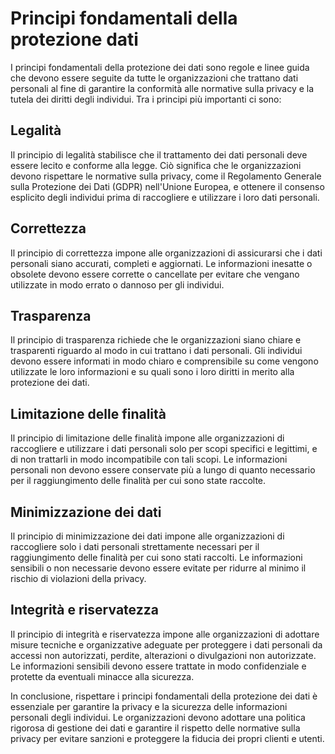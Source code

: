 # Principi fondamentali della protezione dati

I principi fondamentali della protezione dei dati sono regole e linee guida che devono essere seguite da tutte le organizzazioni che trattano dati personali al fine di garantire la conformità alle normative sulla privacy e la tutela dei diritti degli individui. Tra i principi più importanti ci sono:

## Legalità

Il principio di legalità stabilisce che il trattamento dei dati personali deve essere lecito e conforme alla legge. Ciò significa che le organizzazioni devono rispettare le normative sulla privacy, come il Regolamento Generale sulla Protezione dei Dati (GDPR) nell'Unione Europea, e ottenere il consenso esplicito degli individui prima di raccogliere e utilizzare i loro dati personali.

## Correttezza

Il principio di correttezza impone alle organizzazioni di assicurarsi che i dati personali siano accurati, completi e aggiornati. Le informazioni inesatte o obsolete devono essere corrette o cancellate per evitare che vengano utilizzate in modo errato o dannoso per gli individui.

## Trasparenza

Il principio di trasparenza richiede che le organizzazioni siano chiare e trasparenti riguardo al modo in cui trattano i dati personali. Gli individui devono essere informati in modo chiaro e comprensibile su come vengono utilizzate le loro informazioni e su quali sono i loro diritti in merito alla protezione dei dati.

## Limitazione delle finalità

Il principio di limitazione delle finalità impone alle organizzazioni di raccogliere e utilizzare i dati personali solo per scopi specifici e legittimi, e di non trattarli in modo incompatibile con tali scopi. Le informazioni personali non devono essere conservate più a lungo di quanto necessario per il raggiungimento delle finalità per cui sono state raccolte.

## Minimizzazione dei dati

Il principio di minimizzazione dei dati impone alle organizzazioni di raccogliere solo i dati personali strettamente necessari per il raggiungimento delle finalità per cui sono stati raccolti. Le informazioni sensibili o non necessarie devono essere evitate per ridurre al minimo il rischio di violazioni della privacy.

## Integrità e riservatezza

Il principio di integrità e riservatezza impone alle organizzazioni di adottare misure tecniche e organizzative adeguate per proteggere i dati personali da accessi non autorizzati, perdite, alterazioni o divulgazioni non autorizzate. Le informazioni sensibili devono essere trattate in modo confidenziale e protette da eventuali minacce alla sicurezza.

In conclusione, rispettare i principi fondamentali della protezione dei dati è essenziale per garantire la privacy e la sicurezza delle informazioni personali degli individui. Le organizzazioni devono adottare una politica rigorosa di gestione dei dati e garantire il rispetto delle normative sulla privacy per evitare sanzioni e proteggere la fiducia dei propri clienti e utenti.